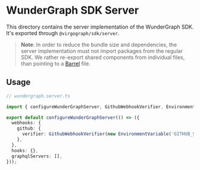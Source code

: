 # WunderGraph SDK Server

This directory contains the server implementation of the WunderGraph SDK. It's exported through `@virgograph/sdk/server`.

> **Note**: In order to reduce the bundle size and dependencies, the server implementation must not import packages from the regular SDK. We rather re-export shared components from individual files, than pointing to a [Barrel](https://basarat.gitbook.io/typescript/main-1/barrel) file.

## Usage

```ts
// wundergraph.server.ts

import { configureWunderGraphServer, GithubWebhookVerifier, EnvironmentVariable } from '@virgograph/sdk/server';

export default configureWunderGraphServer(() => ({
  webhooks: {
    github: {
      verifier: GithubWebhookVerifier(new EnvironmentVariable('GITHUB_SECRET')),
    },
  },
  hooks: {},
  graphqlServers: [],
}));
```

